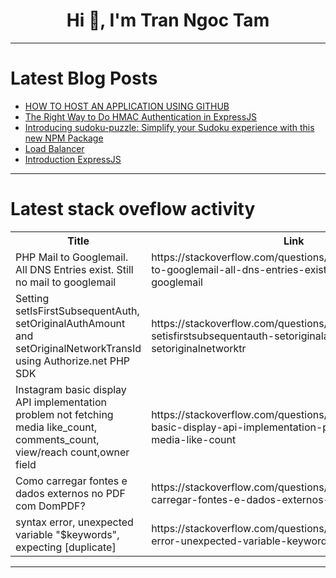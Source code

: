 <h1 align="center">Hi 👋, I'm Tran Ngoc Tam</h1>

---

# Latest Blog Posts 
<!-- BLOG-POST-LIST:START -->
- [HOW TO HOST AN APPLICATION USING GITHUB](https://dev.to/shreeprabha_bhat/how-to-host-an-application-using-github-49bh)
- [The Right Way to Do HMAC Authentication in ExpressJS](https://dev.to/burhanahmeed/the-right-way-to-do-hmac-authentication-in-expressjs-5489)
- [Introducing sudoku-puzzle: Simplify your Sudoku experience with this new NPM Package](https://dev.to/dhanushnehru/introducing-sudoku-puzzle-simplify-your-sudoku-experience-with-this-new-npm-package-1249)
- [Load Balancer](https://dev.to/mustafacam/load-balancer-1l1d)
- [Introduction ExpressJS](https://dev.to/dana-fullstack-dev/introduction-expressjs-59bi)
<!-- BLOG-POST-LIST:END -->

---

# Latest stack oveflow activity
<table>
  <tr><th>Title</th><th>Link</th></tr>
  <!-- STACKOVERFLOW:START --><tr><td>PHP Mail to Googlemail. All DNS Entries exist. Still no mail to googlemail</td><td>https://stackoverflow.com/questions/78581400/php-mail-to-googlemail-all-dns-entries-exist-still-no-mail-to-googlemail</td></tr><tr><td>Setting setIsFirstSubsequentAuth, setOriginalAuthAmount and setOriginalNetworkTransId using Authorize.net PHP SDK</td><td>https://stackoverflow.com/questions/78581373/setting-setisfirstsubsequentauth-setoriginalauthamount-and-setoriginalnetworktr</td></tr><tr><td>Instagram basic display API implementation problem not fetching media like_count, comments_count, view/reach count,owner field</td><td>https://stackoverflow.com/questions/78581241/instagram-basic-display-api-implementation-problem-not-fetching-media-like-count</td></tr><tr><td>Como carregar fontes e dados externos no PDF com DomPDF?</td><td>https://stackoverflow.com/questions/78581211/como-carregar-fontes-e-dados-externos-no-pdf-com-dompdf</td></tr><tr><td>syntax error, unexpected variable &quot;$keywords&quot;, expecting [duplicate]</td><td>https://stackoverflow.com/questions/78581187/syntax-error-unexpected-variable-keywords-expecting</td></tr><!-- STACKOVERFLOW:END -->
</table>

---


